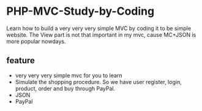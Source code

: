 # PHP-MVC-Study-by-Coding
Learn how to build a very very very simple MVC by coding it to be simple website.
The View part is not that important in my mvc, cause MC+JSON is more popular nowdays.

## feature
- very very very simple mvc for you to learn
- Simulate the shopping procedure. So we have user register, login, product, order and buy through PayPal.
- JSON
- PayPal
